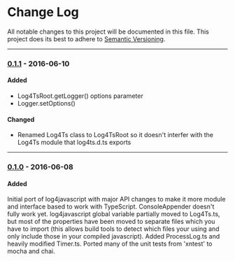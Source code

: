 ﻿# Change Log
All notable changes to this project will be documented in this file.
This project does its best to adhere to [Semantic Versioning](http://semver.org/).


--------
### [0.1.1](N/A) - 2016-06-10
#### Added
* Log4TsRoot.getLogger() options parameter
* Logger.setOptions()

#### Changed
* Renamed Log4Ts class to Log4TsRoot so it doesn't interfer with the Log4Ts module that log4ts.d.ts exports


--------
### [0.1.0](https://github.com/TeamworkGuy2/ts-simplog/commit/191565b983a870e5b2c2758a7d21de960f7d00bb) - 2016-06-08
#### Added
Initial port of log4javascript with major API changes to make it more module and interface based to work with TypeScript. 
ConsoleAppender doesn't fully work yet. 
log4javascript global variable partially moved to Log4Ts.ts, but most of the properties have been moved to separate files which you have to import (this allows build tools to detect which files your using and only include those in your compiled javascript). 
Added ProcessLog.ts and heavily modified Timer.ts. 
Ported many of the unit tests from 'xntest' to mocha and chai.